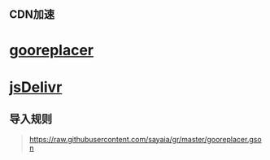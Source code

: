 ## CDN加速

# [gooreplacer](https://github.com/jiacai2050/gooreplacer)

# [jsDelivr](https://www.jsdelivr.com/)

## 导入规则
> https://raw.githubusercontent.com/sayaia/gr/master/gooreplacer.gson
